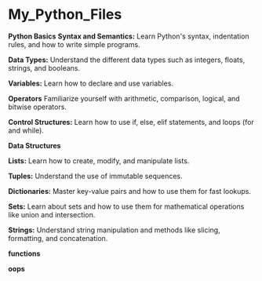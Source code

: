 # My_Python_Files
**Python Basics**
**Syntax and Semantics:** Learn Python's syntax, indentation rules, and how to write simple programs.

**Data Types:** Understand the different data types such as integers, floats, strings, and booleans.

**Variables:** Learn how to declare and use variables.

**Operators** Familiarize yourself with arithmetic, comparison, logical, and bitwise operators.

**Control Structures:** Learn how to use if, else, elif statements, and loops (for and while).

**Data Structures**

**Lists:** Learn how to create, modify, and manipulate lists.

**Tuples:** Understand the use of immutable sequences.

**Dictionaries:** Master key-value pairs and how to use them for fast lookups.

**Sets:** Learn about sets and how to use them for mathematical operations like union and intersection.

**Strings:** Understand string manipulation and methods like slicing, formatting, and concatenation.

**functions**

**oops**
